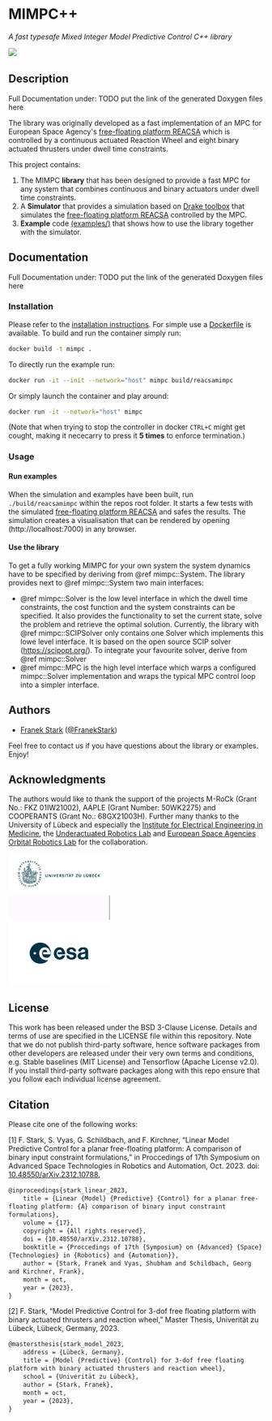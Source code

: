 # MIMPC++
_A fast typesafe Mixed Integer Model Predictive Control C++ library_

![](media/mpc_letter.gif)

## Description
Full Documentation under: TODO put the link of the generated Doxygen files here

The library was originally developed as a fast implementation
of an MPC for European Space Agency's [free-floating platform REACSA](https://www.researchgate.net/profile/Gunter-Just/publication/374631799_REACSA_Actuated_Floating_Platform_for_Orbital_Robotic_Concept_Testing_and_Control_Software_Development/links/6527d23161c4044c404e6c7d/REACSA-Actuated-Floating-Platform-for-Orbital-Robotic-Concept-Testing-and-Control-Software-Development.pdf)
which is controlled by a continuous actuated Reaction Wheel and eight binary actuated thrusters under dwell time constraints.


This project contains:
1. The MIMPC __library__ that has been designed to provide a fast MPC for any system that combines continuous and binary actuators under dwell time constraints.
2. A __Simulator__ that provides a simulation based on [Drake toolbox](https://drake.mit.edu/) that simulates the [free-floating platform REACSA](https://www.researchgate.net/profile/Gunter-Just/publication/374631799_REACSA_Actuated_Floating_Platform_for_Orbital_Robotic_Concept_Testing_and_Control_Software_Development/links/6527d23161c4044c404e6c7d/REACSA-Actuated-Floating-Platform-for-Orbital-Robotic-Concept-Testing-and-Control-Software-Development.pdf) controlled by the MPC.
3. __Example__ code [(examples/)](../examples/esa_reacsa/main.cpp) that shows how to use the library together with the simulator.

## Documentation
Full Documentation under: TODO put the link of the generated Doxygen files here
### Installation
Please refer to the [installation instructions](INSTALL.md). 
For simple use a [Dockerfile](Dockerfile) is available. To build and run the container simply run:
```bash
docker build -t mimpc .
```
To directly run the example run:
```bash
docker run -it --init --network="host" mimpc build/reacsamimpc
```
Or simply launch the container and play around:
```bash
docker run -it --network="host" mimpc 
```

(Note that when trying to stop the controller in docker `CTRL+C` might get cought, making it nececarry to press it **5 times** to enforce termination.)
### Usage
#### Run examples
When the simulation and examples have been built, run ```./build/reacsamimpc``` within the repos root folder.
It starts a few tests with the simulated [free-floating platform REACSA](https://www.researchgate.net/profile/Gunter-Just/publication/374631799_REACSA_Actuated_Floating_Platform_for_Orbital_Robotic_Concept_Testing_and_Control_Software_Development/links/6527d23161c4044c404e6c7d/REACSA-Actuated-Floating-Platform-for-Orbital-Robotic-Concept-Testing-and-Control-Software-Development.pdf) and safes the results.
The simulation creates a visualisation that can be rendered by opening (http://localhost:7000) in any browser.


#### Use the library
To get a fully working MIMPC for your own system the system dynamics have to be specified by deriving from @ref mimpc::System.
The library provides next to @ref mimpc::System two main interfaces:
- @ref mimpc::Solver is the low level interface in which the dwell time constraints, the cost function and the system constraints can be specified. 
It also provides the functionality to set the current state, solve the problem and retrieve the optimal solution. 
Currently, the library with @ref mimpc::SCIPSolver only contains one Solver which implements this lowe level interface. It is based on the open source SCIP solver (https://scipopt.org/).
To integrate your favourite solver, derive from @ref mimpc::Solver
- @ref mimpc::MPC is the high level interface which warps a configured mimpc::Solver implementation and wraps the typical MPC control loop into a simpler interface.

## Authors
- [Franek Stark](https://robotik.dfki-bremen.de/de/ueber-uns/mitarbeiter/person/frst03) ([@FranekStark](https://github.com/FranekStark))

Feel free to contact us if you have questions about the library or examples. Enjoy!

## Acknowledgments
The authors would like to thank the support of the projects M-RoCk (Grant No.: FKZ 01IW21002), AAPLE (Grant Number: 50WK2275) and COOPERANTS (Grant No.: 68GX21003H).
Further many thanks to the University of Lübeck and especially the [Institute for Electrical Engineering in Medicine](https://www.ime.uni-luebeck.de/institute), the [Underactuated Robotics Lab](https://robotik.dfki-bremen.de/en/research/research-facilities-labs/underactuated-lab) and [European Space Agencies Orbital Robotics Lab](https://technology.esa.int/lab/automation-and-robotics-laboratories) for the collaboration.

<img src="media/Logo_Uni_Luebeck_1200dpi.png" width="200" />
<br/>
<img src="media/Logo_Underactuated_Lab.gif" width="200"/>
<br/>
<img src="media/ESA_logo_2020_Deep.png" width="200"/>

## License
This work has been released under the BSD 3-Clause License. Details and terms of use are specified in the LICENSE file within this repository. Note that we do not publish third-party software, hence software packages from other developers are released under their very own terms and conditions, e.g. Stable baselines (MIT License) and Tensorflow (Apache License v2.0). If you install third-party software packages along with this repo ensure that you follow each individual license agreement.

## Citation
Please cite one of the following works:

[1] F. Stark, S. Vyas, G. Schildbach, and F. Kirchner, “Linear Model Predictive Control for a planar free-floating platform: A comparison of binary input constraint formulations,” in Proccedings of 17th Symposium on Advanced Space Technologies in Robotics and Automation, Oct. 2023. doi: [10.48550/arXiv.2312.10788.](https://arxiv.org/abs/2312.10788)
```
@inproceedings{stark_linear_2023,
	title = {Linear {Model} {Predictive} {Control} for a planar free-floating platform: {A} comparison of binary input constraint formulations},
	volume = {17},
	copyright = {All rights reserved},
	doi = {10.48550/arXiv.2312.10788},
	booktitle = {Proccedings of 17th {Symposium} on {Advanced} {Space} {Technologies} in {Robotics} and {Automation}},
	author = {Stark, Franek and Vyas, Shubham and Schildbach, Georg and Kirchner, Frank},
	month = oct,
	year = {2023},
}
```
[2] F. Stark, “Model Predictive Control for 3-dof free floating platform with binary actuated thrusters and reaction wheel,” Master Thesis, Univerität zu Lübeck, Lübeck, Germany, 2023.
```
@mastersthesis{stark_model_2023,
	address = {Lübeck, Germany},
	title = {Model {Predictive} {Control} for 3-dof free floating platform with binary actuated thrusters and reaction wheel},
	school = {Univerität zu Lübeck},
	author = {Stark, Franek},
	month = oct,
	year = {2023},
}
```